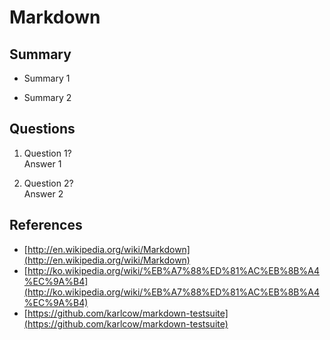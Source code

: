 Markdown
========

Summary
-------
* Summary 1

* Summary 2

Questions
---------
1. Question 1?  
Answer 1

2. Question 2?  
Answer 2

References
----------
* [http://en.wikipedia.org/wiki/Markdown](http://en.wikipedia.org/wiki/Markdown)
* [http://ko.wikipedia.org/wiki/%EB%A7%88%ED%81%AC%EB%8B%A4%EC%9A%B4](http://ko.wikipedia.org/wiki/%EB%A7%88%ED%81%AC%EB%8B%A4%EC%9A%B4)
* [https://github.com/karlcow/markdown-testsuite](https://github.com/karlcow/markdown-testsuite)
